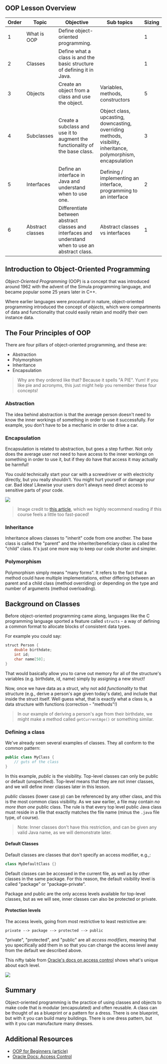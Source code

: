 ## OOP Lesson Overview


| Order | Topic | Objective | Sub topics | Sizing |
| --- | ---- | ------ | ----- | --- |
| 1 | What is OOP | Define object-oriented programming. | | 1 |
| 2 | Classes | Define what a class is and the basic structure of defining it in Java. | | 1 |
| 3 | Objects | Create an object from a class and use the object. | Variables, methods, constructors | 5 |
| 4 | Subclasses | Create a subclass and use it to augment the functionality of the base class. | Object class, upcasting, downcasting, overriding methods, visibility, inheritance, polymorphism, encapsulation | 3 |
| 5 | Interfaces | Define an interface in Java and understand when to use one. | Defining / implementing an interface, programming to an interface | 2 |
| 6 | Abstract classes | Differentiate between abstract classes and interfaces and understand when to use an abstract class. | Abstract classes vs interfaces | 1 |
   
   
<!-- Not including because too advanced
- Inner classes: (2)
   - advanced topic
- Annotations (1)
   - advanced topic -->


## Introduction to Object-Oriented Programming

*Object-Oriented Programming* (OOP) is a concept that was introduced around 1962 with the advent of the Simula programming language, and became popular some 25 years later in C++.

Where earlier languages were _procedural_ in nature, object-oriented programming introduced the concept of _objects_, which were compartments of data and functionality that could easily retain and modify their own instance data. 

## The Four Principles of OOP

There are four pillars of object-oriented programming, and these are:

* Abstraction
* Polymorphism
* Inheritance
* Encapsulation

> Why are they ordered like that? Because it spells "A PIE". Yum! If you like pie and acronyms, this just might help you remember these four concepts!

### Abstraction

The idea behind abstraction is that the average person doesn't need to know the inner workings of something in order to use it successfully. For example, you don't have to be a mechanic in order to drive a car.

### Encapsulation

Encapsulation is related to abstraction, but goes a step further. Not only does the average user not need to have access to the inner workings on something in order to use it, but if they do have that access it may actually be harmful!

You could technically start your car with a screwdriver or with electricity directly, but you really shouldn't. You might hurt yourself or damage your car. Bad idea! Likewise your users don't always need direct access to sensitive parts of your code. 

![](https://res.cloudinary.com/briezh/image/upload/v1560812857/bike-brakes_pvfblg.jpg)

> Image credit to [this article](https://dev.to/charanrajgolla/beginners-guide---object-oriented-programming), which we highly recommend reading if this course feels a little too fast-paced!

### Inheritance

Inheritance allows classes to "inherit" code from one another. The base class is called the "parent" and the inheriter/beneficiary class is called the "child" class. It's just one more way to keep our code shorter and simpler.

### Polymorphism

Polymorphism simply means "many forms". It refers to the fact that a method could have multiple implementations, either differing between an parent and a child class (method overriding) or depending on the type and number of arguments (method overloading).

## Background on Classes

Before object-oriented programming came along, languages like the C programming language sported a feature called `structs` - a way of defining a common format to allocate blocks of consistent data types.
 
For example you could say:

```java
struct Person { 
    double birthdate;
    int id; 
    char name[50];
} 
```

That would basically allow you to carve out memory for all of the structure's variables (e.g. birthdate, id, name) simply by assigning a new struct!

Now, once we have data as a struct, why not add _functionality_ to that structure (e.g., derive a person's age given today's date), and include that inside the struct itself. Well guess what, that is exactly what a class is, a data structure with functions (correction  - "methods"!)

> In our example of deriving a person's age from their birthdate, we might make a method called `getCurrentAge()` or something similar.

### Defining a class

We've already seen several examples of classes. They all conform to the common pattern:

```java
public class MyClass {
    // guts of the class
}
```

In this example, _public_ is the visibility. Top-level classes can only be public or default (unspecified). Top-level means that they are not inner classes, and we will define inner classes later in this lesson.

_public_ classes (lower case p) can be referenced by any other class, and this is the most common class visibility. As we saw earlier, a file may contain _no more than one_ public class. The rule is that every top level public Java class must reside in a file that exactly matches the file name (minus the `.java` file type, of course). 

> Note: Inner classes don't have this restriction, and can be given any valid Java name, as we will demonstrate later.

#### Default Classes

Default classes are classes that don't specify an access modifier, e.g.,:

```java
class MyDefaultClass {}
```

Default classes can be accessed in the current file, as well as by other classes in the same package. For this reason, the default visibility level is called "package" or "package-private".

Package and public are the only access levels available for top-level classes, but as we will see, inner classes can also be protected or private.

#### Protection levels

The access levels, going from most restrictive to least restrictive are:

```
private --> package --> protected --> public
```

"private", "protected", and "public" are all *access modifiers*, meaning that you specifically add them in so that you can change the access level away from the default we described above.

This nifty table from [Oracle's docs on access control](https://docs.oracle.com/javase/tutorial/java/javaOO/accesscontrol.html) shows what's unique about each level.

![](https://res.cloudinary.com/briezh/image/upload/v1560810976/Screen_Shot_2019-06-17_at_3.35.38_PM_fq9ffm.png)

## Summary

Object-oriented programming is the practice of using classes and objects to make code that is modular (encapsulated) and often reusable. A class can be thought of as a blueprint or a pattern for a dress. There is one blueprint, but with it you can build many buildings. There is one dress pattern, but with it you can manufacture many dresses.

## Additional Resources

* [OOP for Beginners (article)](https://dev.to/charanrajgolla/beginners-guide---object-oriented-programming)
* [Oracle Docs: Access Control](https://docs.oracle.com/javase/tutorial/java/javaOO/accesscontrol.html)

<!--
### Todo potential topics:
#### calling the super constructor. 
#### implicitly calling the default super constructor
~~Inheritance (included in subclasses lesson)~~
~~Polymorphism (included in subclasses lesson~~
~~Encapsulation (included in subclasses lesson)~~
### scope
### Difference between instance variables, class variables and method variables
#### equals
#### hashCode
#### toString
~~Interfaces (see lessons above)~~
~~Abstract classes (see lessons above)~~
### Static members (Already handled static methods. Do we still need this rubric?)
### Member visibility
~~Singleton (see lessons above)~~
~~Inner classes (won't do, see note above): Inner classes are classes that are nested inside of other classes. Even though we said a file may contain only one top level public class, it may contain inner classes as well, which are members of its parent class) So in our case, public class HelloWorld is the only public class defined in the file HelloWorld.java. (On the other hand, a file is not required to have any public classes.)~~
### ~~Static Inner classes~~
### ~~Anonymous Inner classes~~
### Overloaded methods (and constructors) / can't have same signature
### Overriding methods (and constructors) -->

<!--
Object Oriented Programming in Java
OOP recap
Introductory Examples 
A cat
An automobile
--- Difference between procedural, functional, object oriented programming
SOLID 
OOP & Java Syntax (i.e., the basics of Java, continued)
Concept: Objects & Relationships between them
Methods and Classes, 
Classes vs Objects / Instantiation
Constructors
Method Calls 
Method arguments
Concept: Internal State
Instance Variables
Primitives vs References
Encapsulation and Information Hiding
Basic Java Data Types  – String and int 
setters/getters
Concept: Reuse 
--- Inheritance “is a” vs Composition “has a” - composition is generally preferable. Unlike C++, Java only allows you to inherit from 1 class at a time. Additionally, the super class can have methods that apply to some subclasses but not to others. It might be tempting to move these methods into a new abstract class but then you end up with the same problem of inheriting from multiple classes. Interfaces help address these issues. Create an interface for each behavior and have classes implement them in a way specific to that class. 
Interfaces
--- Default method implementations in interfaces
--- Abstract classes and methods
Polymorphism and overriding
--- Single inheritance, multiple interfaces (instead of multiple inheritance)
--- Programming to an interface not an implementation
Scope and Modifier (keywords and what they mean) 
default
public
private
protected
static
final
volatile (advanced)
transient (advanced)
--- Annotations
--- How annotations work in Java
--- Byte code and compilers
--- Core Java annotations
--- @Override
--- @Deprecated
--- @FunctionalInterface (bonus)
-->
